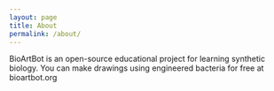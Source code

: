 ```yaml
---
layout: page
title: About
permalink: /about/
---
```


BioArtBot is an open-source educational project for learning synthetic biology. You can make drawings using engineered bacteria for free at bioartbot.org